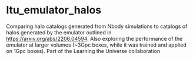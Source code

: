 # ltu_emulator_halos
Comparing halo catalogs generated from Nbody simulations to catalogs of halos generated by the emulator outlined in https://arxiv.org/abs/2206.04594. Also exploring the performance of the emulator at larger volumes (~3Gpc boxes, while it was trained and applied on 1Gpc boxes). Part of the Learning the Universe collaboration
